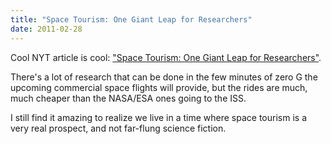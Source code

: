 ```yaml
---
title: "Space Tourism: One Giant Leap for Researchers"
date: 2011-02-28
---
```


Cool NYT article is cool: ["Space Tourism: One Giant Leap for Researchers"][1].

There's a lot of research that can be done in the few minutes of zero G the upcoming commercial space flights will provide, but the rides are much, much cheaper than the NASA/ESA ones going to the ISS.

I still find it amazing to realize we live in a time where space tourism is a very real prospect, and not far-flung science fiction.

[1]: http://www.nytimes.com/2011/03/01/science/space/01orbit.html?partner=rss&emc=rss

